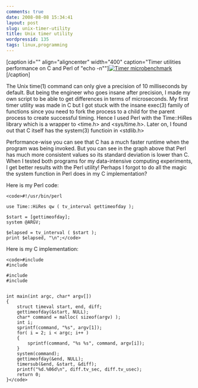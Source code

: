 ```yaml
---
comments: true
date: 2008-08-08 15:34:41
layout: post
slug: unix-timer-utility
title: Unix timer utility
wordpressid: 135
tags: linux,programming
---
```


[caption id="" align="aligncenter" width="400" caption="Timer utilities performance on C and Perl of "echo -n""][![Timer microbenchmark](http://farm4.static.flickr.com/3069/2745203142_8e3e868b8c.jpg)](http://www.flickr.com/photos/23313643@N00/2745203142/)[/caption]

The Unix time(1) command can only give a precision of 10 milliseconds by default. But being the engineer who goes insane after precision, I made my own script to be able to get differences in terms of microseconds. My first timer utility was made in C but I got stuck with the insane exec(3) family of functions since you need to fork the process to a child for the parent process to create successful timing. Hence I used Perl with the Time::HiRes library which is a wrapper to <time.h> and <sys/time.h>. Later on, I found out that C itself has the system(3) functioin in <stdlib.h>

Performance-wise you can see that C has a much faster runtime when the program was being invoked. But you can see in the graph above that Perl has much more consistent values so its standard deviation is lower than C. When I tested both programs for my data-intensive computing experiments, I get better results with the Perl utility! Perhaps I forgot to do all the magic the system function in Perl does in my C implementation?

Here is my Perl code:

    
    <code>#!/usr/bin/perl
    
    use Time::HiRes qw ( tv_interval gettimeofday );
    
    $start = [gettimeofday];
    system @ARGV;
    
    $elapsed = tv_interval ( $start );
    print $elapsed, "\n";</code>


Here is my C implementation:

    
    <code>#include 
    #include 
    
    #include 
    #include 
    
    
    int main(int argc, char* argv[])
    {
    	struct timeval start, end, diff;
    	gettimeofday(&start, NULL);
    	char* command = malloc( sizeof(argv) );
    	int i;
    	sprintf(command, "%s", argv[1]);
    	for( i = 2; i < argc; i++ )
    	{
    		sprintf(command, "%s %s", command, argv[i]);
    	}
    	system(command);
    	gettimeofday(&end, NULL);
    	timersub(&end, &start, &diff);
    	printf("%d.%06d\n", diff.tv_sec, diff.tv_usec);
    	return 0;
    }</code>
